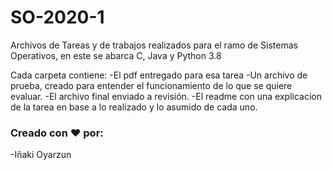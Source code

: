 # SO-2020-1
Archivos de Tareas y de trabajos realizados para el ramo de Sistemas Operativos, en este se abarca C, Java y Python 3.8 

Cada carpeta contiene:
-El pdf entregado para esa tarea
-Un archivo de prueba, creado para entender el funcionamiento de lo que se quiere evaluar.
-El archivo final enviado a revisión.
-El readme con una explicacion de la tarea en base a lo realizado y lo asumido de cada uno.

### Creado con ❤ por:
-Iñaki Oyarzun
